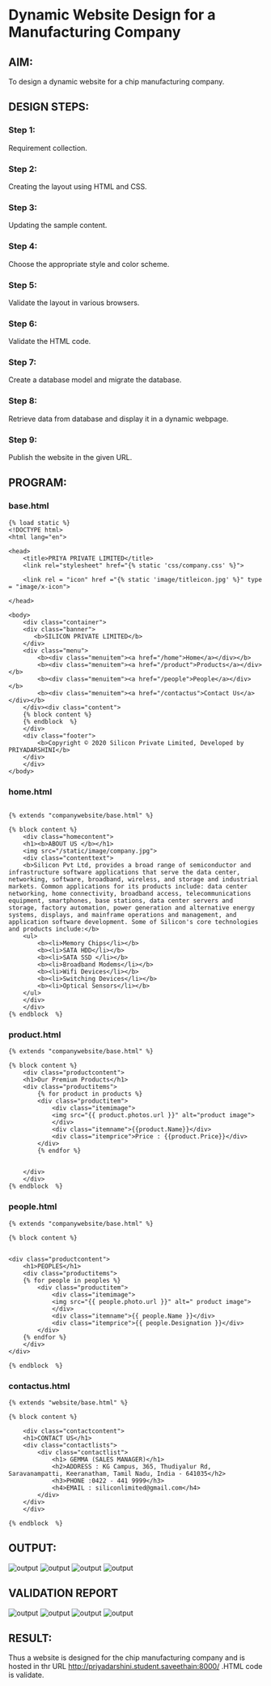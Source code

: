 # Dynamic Website Design for a Manufacturing Company
## AIM:
To design a dynamic website for a chip manufacturing company.

## DESIGN STEPS:
### Step 1: 
Requirement collection.
### Step 2:
Creating the layout using HTML and CSS.
### Step 3:
Updating the sample content.
### Step 4:
Choose the appropriate style and color scheme.
### Step 5:
Validate the layout in various browsers.
### Step 6:
Validate the HTML code.
### Step 7:
Create a database model and migrate the database.
### Step 8:
Retrieve data from database and display it in a dynamic webpage.
### Step 9:
Publish the website in the given URL.

## PROGRAM:

### base.html
```
{% load static %}
<!DOCTYPE html>
<html lang="en">

<head>
    <title>PRIYA PRIVATE LIMITED</title>
    <link rel="stylesheet" href="{% static 'css/company.css' %}">
   
    <link rel = "icon" href ="{% static 'image/titleicon.jpg' %}" type = "image/x-icon"> 
              
</head>

<body>
    <div class="container">
    <div class="banner">
       <b>SILICON PRIVATE LIMITED</b>
    </div>
    <div class="menu">
        <b><div class="menuitem"><a href="/home">Home</a></div></b>
        <b><div class="menuitem"><a href="/product">Products</a></div></b> 
        <b><div class="menuitem"><a href="/people">People</a></div></b>
        <b><div class="menuitem"><a href="/contactus">Contact Us</a></div></b>
    </div><div class="content">
    {% block content %}    
    {% endblock  %}
    </div>
    <div class="footer">
        <b>Copyright © 2020 Silicon Private Limited, Developed by PRIYADARSHINI</b>
    </div>
    </div>
</body>

```

### home.html 
```

{% extends "companywebsite/base.html" %}

{% block content %}
    <div class="homecontent">    
    <h1><b>ABOUT US </b></h1>
    <img src="/static/image/company.jpg">
    <div class="contenttext">
    <b>Silicon Pvt Ltd, provides a broad range of semiconductor and infrastructure software applications that serve the data center, networking, software, broadband, wireless, and storage and industrial markets. Common applications for its products include: data center networking, home connectivity, broadband access, telecommunications equipment, smartphones, base stations, data center servers and storage, factory automation, power generation and alternative energy systems, displays, and mainframe operations and management, and application software development. Some of Silicon's core technologies and products include:</b>
    <ul>
        <b><li>Memory Chips</li></b>
        <b><li>SATA HDD</li></b>
        <b><li>SATA SSD </li></b>
        <b><li>Broadband Modems</li></b>
        <b><li>Wifi Devices</li></b>
        <b><li>Switching Devices</li></b>
        <b><li>Optical Sensors</li></b>
    </ul> 
    </div>
    </div>
{% endblock  %}
```

### product.html
```
{% extends "companywebsite/base.html" %}

{% block content %}
    <div class="productcontent">    
    <h1>Our Premium Products</h1>
    <div class="productitems">
        {% for product in products %}
        <div class="productitem"> 
            <div class="itemimage">
            <img src="{{ product.photos.url }}" alt="product image">
            </div>
            <div class="itemname">{{product.Name}}</div> 
            <div class="itemprice">Price : {{product.Price}}</div>
        </div>
        {% endfor %}
        
         
    </div>
    </div>
{% endblock  %}

```
### people.html
```
{% extends "companywebsite/base.html" %}

{% block content %}


<div class="productcontent">    
    <h1>PEOPLES</h1>
    <div class="productitems">
    {% for people in peoples %}
        <div class="productitem"> 
            <div class="itemimage">
            <img src="{{ people.photo.url }}" alt=" product image">
            </div>
            <div class="itemname">{{ people.Name }}</div>
            <div class="itemprice">{{ people.Designation }}</div>
        </div>
    {% endfor %}
    </div>
</div>

{% endblock  %}

```
### contactus.html
```
{% extends "website/base.html" %}

{% block content %}

    <div class="contactcontent">    
    <h1>CONTACT US</h1>
    <div class="contactlists">
        <div class="contactlist"> 
            <h1> GEMMA (SALES MANAGER)</h1>
            <h2>ADDRESS : KG Campus, 365, Thudiyalur Rd, Saravanampatti, Keeranatham, Tamil Nadu, India - 641035</h2>
            <h3>PHONE :0422 - 441 9999</h3>
            <h4>EMAIL : siliconlimited@gmail.com</h4>
        </div>
    </div>
    </div>

{% endblock  %}

```
## OUTPUT:

![output](./static/image/out1.jpg)
![output](./static/image/out2.jpg)
![output](./static/image/out3.jpg)
![output](./static/image/out4.jpg)

## VALIDATION REPORT 

![output](./static/image/home.jpg)
![output](./static/image/product.jpg)
![output](./static/image/people.jpg)
![output](./static/image/contact.jpg)



## RESULT:

   Thus a website is designed for the chip manufacturing company and is hosted in thr URL http://priyadarshini.student.saveethain:8000/ .HTML code is validate.